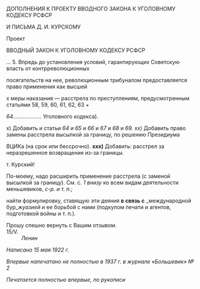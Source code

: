 ДОПОЛНЕНИЯ К ПРОЕКТУ ВВОДНОГО ЗАКОНА К УГОЛОВНОМУ КОДЕКСУ РСФСР

И ПИСЬМА Д. И. КУРСКОМУ

  

Проект

ВВОДНЫЙ ЗАКОН К УГОЛОВНОМУ КОДЕКСУ РСФСР

... 5. Впредь до установления условий, гарантирующих Советскую власть от контрреволюционных

посягательств на нее, революционным трибуналом предоставляется право применения как высшей

х меры наказания — расстрела по преступлениям, предусмотренным статьями 58, 59, 60, 61, 62, 63 +

_64..................._ Уголовного кодекса).

х) Добавить и статьи _64_ и _65_ и _66_ и _67_ и _68_ и _69._ хх) Добавить право замены расстрела высылкой за границу, по решению Президиума

ВЦИКа (на срок или бессрочно). **ххх)** Добавить: расстрел за неразрешенное возвращение из-за границы.

т. Курский!

По-моему, надо расширить применение расстрела (с заменой высылкой за границу). См. с. _1 внизу_ ко всем видам деятельности меньшевиков, _с-р. и т. п.;_

найти формулировку, ставящую эти деяния **в связь с** _международной бур­__жуазией_ и ее борьбой с нами (подкупом печати и агентов, подготовкой войны и т. п.).

Прошу спешно вернуть с Вашим отзывом.  
15/V.                                                                                                                                  _Ленин_

  

_Написано 15 мая 1922 г._

_Впервые напечатано не полностью в 1937 г. в журнале «Большевик» № 2_

  

_Печатается полностью впервые,_ _по рукописи_